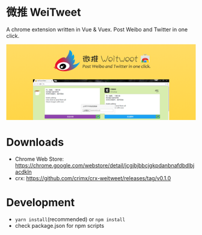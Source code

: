 # 微推 WeiTweet

A chrome extension written in Vue & Vuex. Post Weibo and Twitter in one click.

<p align="center">
  <a href="https://chrome.google.com/webstore/detail/jcgjbjbbcjgkpdanbnafdbdlbjacdkln" target="_blank"><img src="assets/1400x560.png" /></a>
</p>

# Downloads

- Chrome Web Store: <https://chrome.google.com/webstore/detail/jcgjbjbbcjgkpdanbnafdbdlbjacdkln>
- crx: <https://github.com/crimx/crx-weitweet/releases/tag/v0.1.0>

# Development

- `yarn install`(recommended) or `npm install`
- check package.json for npm scripts
